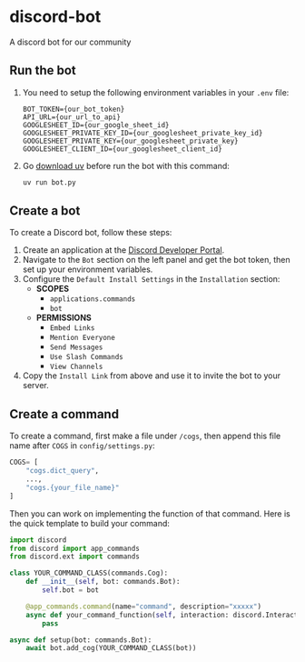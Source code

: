 # discord-bot
A discord bot for our community

## Run the bot
1. You need to setup the following environment variables in your `.env` file:
    ```properties
    BOT_TOKEN={our_bot_token}
    API_URL={our_url_to_api}
    GOOGLESHEET_ID={our_google_sheet_id}
    GOOGLESHEET_PRIVATE_KEY_ID={our_googlesheet_private_key_id}
    GOOGLESHEET_PRIVATE_KEY={our_googlesheet_private_key}
    GOOGLESHEET_CLIENT_ID={our_googlesheet_client_id}
    ```
2. Go [download uv](https://docs.astral.sh/uv/getting-started/installation/) before run the bot with this command:
    ```bash
    uv run bot.py
    ```

## Create a bot
To create a Discord bot, follow these steps:
1. Create an application at the [Discord Developer Portal](https://discord.com/developers/applications).
2. Navigate to the `Bot` section on the left panel and get the bot token, then set up your environment variables.
3. Configure the `Default Install Settings` in the `Installation` section:
    - **SCOPES**
        - `applications.commands`
        - `bot`
    - **PERMISSIONS**
        - `Embed Links`
        - `Mention Everyone`
        - `Send Messages`
        - `Use Slash Commands`
        - `View Channels`
4. Copy the `Install Link` from above and use it to invite the bot to your server.


## Create a command
To create a command, first make a file under `/cogs`, then append this file name after `COGS` in `config/settings.py`:
```python
COGS= [
    "cogs.dict_query",
    ...,
    "cogs.{your_file_name}"
]
```

Then you can work on implementing the function of that command. Here is the quick template to build your command:
```python
import discord
from discord import app_commands
from discord.ext import commands

class YOUR_COMMAND_CLASS(commands.Cog):
    def __init__(self, bot: commands.Bot):
        self.bot = bot

    @app_commands.command(name="command", description="xxxxx")
    async def your_command_function(self, interaction: discord.Interaction):
        pass

async def setup(bot: commands.Bot):
    await bot.add_cog(YOUR_COMMAND_CLASS(bot))

```